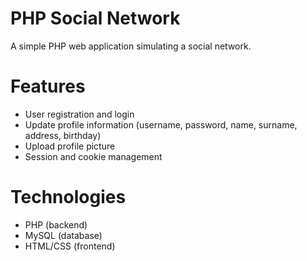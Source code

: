 # PHP Social Network

A simple PHP web application simulating a social network.

# Features
- User registration and login
- Update profile information (username, password, name, surname, address, birthday)
- Upload profile picture
- Session and cookie management

# Technologies
- PHP (backend)
- MySQL (database)
- HTML/CSS (frontend)
